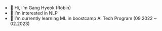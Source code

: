 - 👋 Hi, I’m Gang Hyeok (Robin)
- 👀 I’m interested in NLP
- 🌱 I’m currently learning ML in boostcamp AI Tech Program (09.2022 ~ 02.2023)

<!---
ghlrobin/ghlrobin is a ✨ special ✨ repository because its `README.md` (this file) appears on your GitHub profile.
You can click the Preview link to take a look at your changes.
--->

